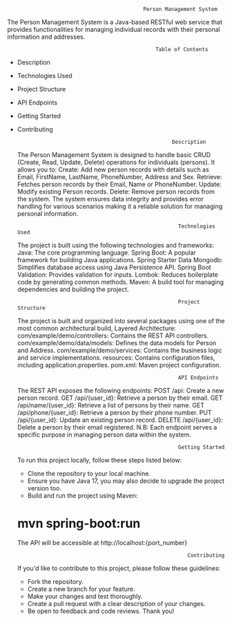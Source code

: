                                                 Person Management System
The Person Management System is a Java-based RESTful web service that provides functionalities 
for managing individual records with their personal information and addresses.

                                                    Table of Contents
* Description
* Technologies Used
* Project Structure
* API Endpoints
* Getting Started  
* Contributing

                                                        Description
    The Person Management System is designed to handle basic CRUD (Create, Read, Update, Delete) operations for individuals (persons).
    It allows you to:
    Create: Add new person records with details such as Email, FirstName, LastName, PhoneNumber, Address and Sex.
    Retrieve: Fetches person records by their Email, Name or PhoneNumber.
    Update: Modify existing Person records.
    Delete: Remove person records from the system.
    The system ensures data integrity and provides error handling for various scenarios making it a reliable solution for managing personal information.

                                                          Technologies Used
    The project is built using the following technologies and frameworks:
    Java: The core programming language. 
    Spring Boot: A popular framework for building Java applications.
    Spring Starter Data Mongodb: Simplifies database access using Java Persistence API.
    Spring Boot Validation: Provides validation for inputs.
    Lombok: Reduces boilerplate code by generating common methods.
    Maven: A build tool for managing dependencies and building the project.
  
                                                          Project Structure
    The project is built and organized into several packages using one of the most common architectural build, Layered Architecture:
    com/example/demo/controllers: Contains the REST API controllers.
    com/example/demo/data/models: Defines the data models for Person and Address.
    com/example/demo/services: Contains the business logic and service implementations. 
    resources: Contains configuration files, including application.properties.
    pom.xml: Maven project configuration.

                                                          API Endpoints
    The REST API exposes the following endpoints:
    POST /api: Create a new person record.
    GET /api/{user_id}: Retrieve a person by their email.
    GET /api/name/{user_id}: Retrieve a list of persons by their name.
    GET /api/phone/{user_id}: Retrieve a person by their phone number.
    PUT /api/{user_id}: Update an existing person record.
    DELETE /api/{user_id}: Delete a person by their email registered.
    N.B:  Each endpoint serves a specific purpose in managing person data within the system.
                                        
                                                          Getting Started
    To run this project locally, follow these steps listed below:

    * Clone the repository to your local machine.
    * Ensure you have Java 17, you may also decide to upgrade the project version too.
    * Build and run the project using Maven:
    # mvn spring-boot:run
    The API will be accessible at http://localhost:{port_number}

                                                             Contributing
    If you'd like to contribute to this project, please follow these guidelines:
    * Fork the repository.
    * Create a new branch for your feature.
    * Make your changes and test thoroughly.
    * Create a pull request with a clear description of your changes.
    * Be open to feedback and code reviews.
    Thank you!
